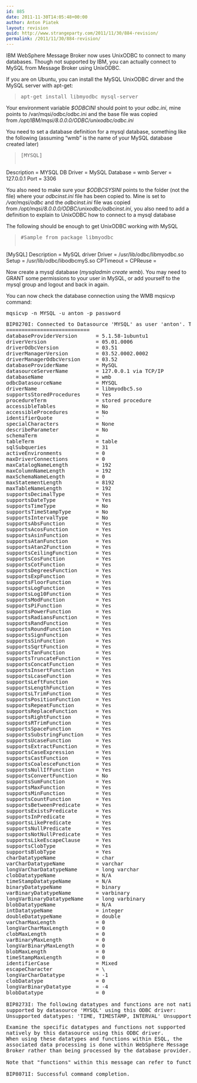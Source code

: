 ```yaml
---
id: 885
date: 2011-11-30T14:05:48+00:00
author: Anton Piatek
layout: revision
guid: http://www.strangeparty.com/2011/11/30/884-revision/
permalink: /2011/11/30/884-revision/
---
```

IBM WebSphere Message Broker now uses UnixODBC to connect to many databases. Though not supported by IBM, you can actually connect to MySQL from Message Broker using UnixODBC.

If you are on Ubuntu, you can install the MySQL UnixODBC dirver and the MySQL server with apt-get:

> <pre>apt-get install libmyodbc mysql-server</pre>

Your environment variable _$ODBCINI_ should point to your _odbc.ini_, mine points to /var/mqsi/odbc/odbc.ini and the base file was copied from _/opt/IBM/mqsi/8.0.0.0/ODBC/unixodbc/odbc.ini_

You need to set a database definition for a mysql database, something like the following (assuming &#8220;wmb&#8221; is the name of your MySQL database created later)

> <pre>[MYSQL]
Description     = MYSQL DB
Driver          = MySQL
Database        = wmb
Server          = 127.0.0.1
Port            = 3306</pre>

You also need to make sure your _$ODBCSYSINI_ points to the folder (not the file) where your _odbcinst.ini_ file has been copied to. Mine is set to _/var/mqsi/odbc_ and the _odbcinst.ini_ file was copied from _/opt/mqsi/8.0.0.0/ODBC/unixodbc/odbcinst.ini_, you also need to add a definition to explain to UnixODBC how to connect to a mysql database

The following should be enough to get UnixODBC working with MySQL

> <pre>#Sample from package libmyodbc
[MySQL]
Description     = MySQL driver
Driver          = /usr/lib/odbc/libmyodbc.so
Setup           = /usr/lib/odbc/libodbcmyS.so
CPTimeout       =
CPReuse         =</pre>

Now create a mysql database (_mysqladmin create wmb_). You may need to GRANT some permissions to your user in MySQL, or add yourself to the mysql group and logout and back in again.

You can now check the database connection using the WMB mqsicvp command:

<pre>mqsicvp -n MYSQL -u anton -p password</pre>

<pre>BIP8270I: Connected to Datasource 'MYSQL' as user 'anton'. The datasource platform is 'MySQL', version '5.1.58-1ubuntu1'. 
===========================
databaseProviderVersion      = 5.1.58-1ubuntu1
driverVersion                = 05.01.0006
driverOdbcVersion            = 03.51
driverManagerVersion         = 03.52.0002.0002
driverManagerOdbcVersion     = 03.52
databaseProviderName         = MySQL
datasourceServerName         = 127.0.0.1 via TCP/IP
databaseName                 = wmb
odbcDatasourceName           = MYSQL
driverName                   = libmyodbc5.so
supportsStoredProcedures     = Yes
procedureTerm                = stored procedure
accessibleTables             = No
accessibleProcedures         = No
identifierQuote              = `
specialCharacters            = None
describeParameter            = No
schemaTerm                   = 
tableTerm                    = table
sqlSubqueries                = 31
activeEnvironments           = 0
maxDriverConnections         = 0
maxCatalogNameLength         = 192
maxColumnNameLength          = 192
maxSchemaNameLength          = 0
maxStatementLength           = 8192
maxTableNameLength           = 192
supportsDecimalType          = Yes
supportsDateType             = Yes
supportsTimeType             = No
supportsTimeStampType        = No
supportsIntervalType         = No
supportsAbsFunction          = Yes
supportsAcosFunction         = Yes
supportsAsinFunction         = Yes
supportsAtanFunction         = Yes
supportsAtan2Function        = Yes
supportsCeilingFunction      = Yes
supportsCosFunction          = Yes
supportsCotFunction          = Yes
supportsDegreesFunction      = Yes
supportsExpFunction          = Yes
supportsFloorFunction        = Yes
supportsLogFunction          = Yes
supportsLog10Function        = Yes
supportsModFunction          = Yes
supportsPiFunction           = Yes
supportsPowerFunction        = Yes
supportsRadiansFunction      = Yes
supportsRandFunction         = Yes
supportsRoundFunction        = Yes
supportsSignFunction         = Yes
supportsSinFunction          = Yes
supportsSqrtFunction         = Yes
supportsTanFunction          = Yes
supportsTruncateFunction     = Yes
supportsConcatFunction       = Yes
supportsInsertFunction       = Yes
supportsLcaseFunction        = Yes
supportsLeftFunction         = Yes
supportsLengthFunction       = Yes
supportsLTrimFunction        = Yes
supportsPositionFunction     = Yes
supportsRepeatFunction       = Yes
supportsReplaceFunction      = Yes
supportsRightFunction        = Yes
supportsRTrimFunction        = Yes
supportsSpaceFunction        = Yes
supportsSubstringFunction    = Yes
supportsUcaseFunction        = Yes
supportsExtractFunction      = Yes
supportsCaseExpression       = Yes
supportsCastFunction         = Yes
supportsCoalesceFunction     = Yes
supportsNullIfFunction       = Yes
supportsConvertFunction      = No
supportsSumFunction          = Yes
supportsMaxFunction          = Yes
supportsMinFunction          = Yes
supportsCountFunction        = Yes
supportsBetweenPredicate     = Yes
supportsExistsPredicate      = Yes
supportsInPredicate          = Yes
supportsLikePredicate        = Yes
supportsNullPredicate        = Yes
supportsNotNullPredicate     = Yes
supportsLikeEscapeClause     = Yes
supportsClobType             = Yes
supportsBlobType             = Yes
charDatatypeName             = char
varCharDatatypeName          = varchar
longVarCharDatatypeName      = long varchar
clobDatatypeName             = N/A
timeStampDatatypeName        = N/A
binaryDatatypeName           = binary
varBinaryDatatypeName        = varbinary
longVarBinaryDatatypeName    = long varbinary
blobDatatypeName             = N/A
intDatatypeName              = integer
doubleDatatypeName           = double
varCharMaxLength             = 0
longVarCharMaxLength         = 0
clobMaxLength                = 0
varBinaryMaxLength           = 0
longVarBinaryMaxLength       = 0
blobMaxLength                = 0
timeStampMaxLength           = 0
identifierCase               = Mixed
escapeCharacter              = \
longVarCharDatatype          = -1
clobDatatype                 = 0
longVarBinaryDatatype        = -4
blobDatatype                 = 0

BIP8273I: The following datatypes and functions are not natively 
supported by datasource 'MYSQL' using this ODBC driver: 
Unsupported datatypes: 'TIME, TIMESTAMP, INTERVAL' Unsupported functions: 'CONVERT'</pre>

<pre>Examine the specific datatypes and functions not supported 
natively by this datasource using this ODBC driver.  
When using these datatypes and functions within ESQL, the 
associated data processing is done within WebSphere Message 
Broker rather than being processed by the database provider.  
  
Note that "functions" within this message can refer to functions or predicates. 

BIP8071I: Successful command completion.</pre>

&nbsp;